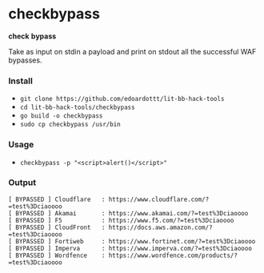 # checkbypass

**check** **bypass**

Take as input on stdin a payload and print on stdout all the successful WAF bypasses.  

### Install

- `git clone https://github.com/edoardottt/lit-bb-hack-tools`
- `cd lit-bb-hack-tools/checkbypass`
- `go build -o checkbypass`
- `sudo cp checkbypass /usr/bin`

### Usage

- `checkbypass -p "<script>alert()</script>"`

### Output

```
[ BYPASSED ] Cloudflare   : https://www.cloudflare.com/?=test%3Dciaoooo
[ BYPASSED ] Akamai       : https://www.akamai.com/?=test%3Dciaoooo
[ BYPASSED ] F5           : https://www.f5.com/?=test%3Dciaoooo
[ BYPASSED ] CloudFront   : https://docs.aws.amazon.com/?=test%3Dciaoooo
[ BYPASSED ] Fortiweb     : https://www.fortinet.com/?=test%3Dciaoooo
[ BYPASSED ] Imperva      : https://www.imperva.com/?=test%3Dciaoooo
[ BYPASSED ] Wordfence    : https://www.wordfence.com/products/?=test%3Dciaoooo
```
